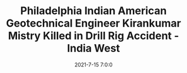 ---
"title": "Philadelphia Indian American Geotechnical Engineer Kirankumar Mistry Killed in Drill Rig Accident - India West"
"date": "2021-7-15 7:0:0"
"feed_name": "GOOGLENEWSDRILLING"
"feed_website": "https://news.google.com/search?q=drilling%2Bincident&hl=en-US&gl=US&ceid=US:en"
"feed_rss": "https://news.google.com/rss/search?q=drilling%2Bincident&hl=en-US&gl=US&ceid=US:en"
"link": "https://www.indiawest.com/news/global_indian/philadelphia-indian-american-geotechnical-engineer-kirankumar-mistry-killed-in-drill-rig-accident/article_1163cc0c-e508-11eb-8f37-23edf095a5f1.html"
"file": "_posts/2021-1-1-5100727101560c45027299c92f40d4caa305bd12.md"
"accident": "1"
"drilling": "1"
---
